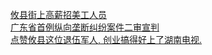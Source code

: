  
[攸县街上高薪招美工人员](http://www.dianyue.me/archives/781/yp28lwikjrqo6hz2/)  
[广东省首例纵向垄断纠纷案件二审宣判](http://www.dianyue.me/archives/392/zead70zgwuze2irx/)  
[点赞攸县这位退伍军人, 创业搞得好上了湖南电视.](http://www.dianyue.me/archives/781/3g0tb98avll9j8fq/)